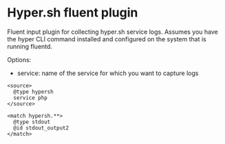 # Hyper.sh fluent plugin

Fluent input plugin for collecting hyper.sh service logs. Assumes you have the hyper CLI command installed and configured on the system that is running fluentd.

Options:

* service: name of the service for which you want to capture logs

```
<source>
  @type hypersh
  service php
</source>

<match hypersh.**>
  @type stdout
  @id stdout_output2
</match>
```
